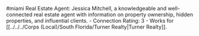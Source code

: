 #miami 
Real Estate Agent: Jessica Mitchell, a knowledgeable and well-connected real estate agent with information on property ownership, hidden properties, and influential clients. - Connection Rating: 3 - Works for [[../../../Corps (Local)/South Florida/Turner Realty|Turner Realty]].